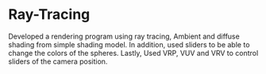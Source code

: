 # Ray-Tracing
Developed a rendering program using ray tracing, Ambient and diffuse shading from simple shading model.
In addition, used sliders to be able to change the colors of the spheres.
Lastly, Used VRP, VUV and VRV to control sliders of the camera position.
